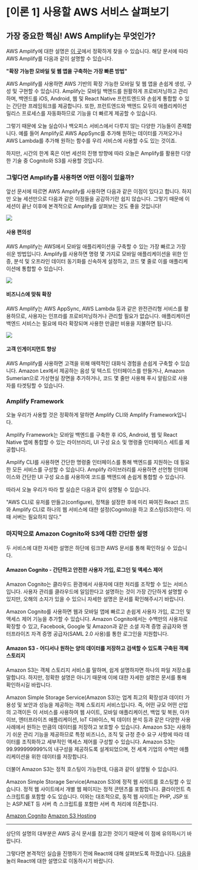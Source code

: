 # [이론 1] 사용할 AWS 서비스 살펴보기

## 가장 중요한 핵심! AWS Amplify는 무엇인가?

AWS Amplify에 대한 설명은 [이 곳](https://aws.amazon.com/ko/amplify/)에서 정확하게 찾을 수 있습니다. 해당 문서에 따라 AWS Amplify를 다음과 같이 설명할 수 있습니다.

**"확장 가능한 모바일 및 웹 앱을 구축하는 가장 빠른 방법"**

AWS Amplify를 사용하면 AWS 기반의 확장 가능한 모바일 및 웹 앱을 손쉽게 생성, 구성 및 구현할 수 있습니다. Amplify는 모바일 백엔드를 원활하게 프로비저닝하고 관리하며, 백엔드를 iOS, Android, 웹 및 React Native 프런트엔드와 손쉽게 통합할 수 있는 간단한 프레임워크를 제공합니다. 또한, 프런트엔드와 백엔드 모두의 애플리케이션 릴리스 프로세스를 자동화하므로 기능을 더 빠르게 제공할 수 있습니다.

그렇기 때문에 오늘 실습이나 백오피스 서비스에서 다루지 않는 다양한 기능들이 존재합니다. 예를 들어 Amplify로 AWS AppSync를 추가해 원하는 데이터를 가져오거나 AWS Lambda를 추가해 원하는 함수를 우리 서비스에 사용할 수도 있는 것이죠.

하지만, 시간의 한계 혹은 이번 세션의 진행 방향에 따라 오늘은 Amplify를 활용한 다양한 기술 중 Cognito와 S3를 사용할 것입니다.

### 그렇다면 Amplify를 사용하면 어떤 이점이 있을까?

앞선 문서에 따르면 AWS Amplify를 사용하면 다음과 같은 이점이 있다고 합니다. 하지만 오늘 세션만으로 다음과 같은 이점들을 공감하기란 쉽지 않습니다. 그렇기 때문에 이 세션이 끝난 이후에 본격적으로 Amplify를 살펴보는 것도 좋을 것입니다!

![](https://d1.awsstatic.com/AWS%20Amplify/Mobile%20site/Rocket@1x.191a1414ac5f28b6381ab3cb932ee8a9f48626bd.png)

#### 사용 편의성

AWS Amplify는 AWS에서 모바일 애플리케이션을 구축할 수 있는 가장 빠르고 가장 쉬운 방법입니다. Amplify를 사용하면 명령 몇 가지로 모바일 애플리케이션을 위한 인증, 분석 및 오프라인 데이터 동기화를 신속하게 설정하고, 코드 몇 줄로 이를 애플리케이션에 통합할 수 있습니다.

![](https://d1.awsstatic.com/AWS%20Amplify/Mobile%20site/Tree@1x.2accf2c2447e6a9960a65f7fce29fb8784fcf47c.png)

#### 비즈니스에 맞춰 확장

AWS Amplify는 AWS AppSync, AWS Lambda 등과 같은 완전관리형 서비스를 활용하므로, 사용자는 인프라를 프로비저닝하거나 관리할 필요가 없습니다. 애플리케이션 백엔드 서비스는 필요에 따라 확장되며 사용한 만큼만 비용을 지불하면 됩니다.

![](https://d1.awsstatic.com/AWS%20Amplify/Mobile%20site/Cloud@1x.3928bf5fa8a2971345e09d7e84cc1e547f0adf78.png)

#### 고객 인게이지먼트 향상

AWS Amplify를 사용하면 고객을 위해 매력적인 대화식 경험을 손쉽게 구축할 수 있습니다. Amazon Lex에서 제공하는 음성 및 텍스트 인터페이스를 만들거나, Amazon Sumerian으로 가상현실 장면을 추가하거나, 코드 몇 줄만 사용해 푸시 알림으로 사용자를 타겟팅할 수 있습니다.

### Amplify Framework

오늘 우리가 사용할 것은 정확하게 말하면 Amplify CLI와 Amplify Framework입니다.

Amplify Framework는 모바일 백엔드를 구축한 후 iOS, Android, 웹 및 React Native 앱에 통합할 수 있는 라이브러리, UI 구성 요소 및 명령줄 인터페이스 세트를 제공합니다.

Amplify CLI를 사용하면 간단한 명령줄 인터페이스를 통해 백엔드를 지원하는 데 필요한 모든 서비스를 구성할 수 있습니다. Amplify 라이브러리를 사용하면 선언형 인터페이스와 간단한 UI 구성 요소를 사용하여 코드를 백엔드에 손쉽게 통합할 수 있습니다.

따라서 오늘 우리가 따라 할 실습은 다음과 같이 설명될 수 있습니다.

"AWS CLI로 유저를 만들고(configure), 정책을 설정한 후에 미리 짜여진 React 코드와 Amplify CLI로 하나의 웹 서비스에 대한 설정(Cognito)을 하고 호스팅(S3)한다. 이때 서버는 필요하지 않다."

### 마지막으로 Amazon Cognito와 S3에 대한 간단한 설명

두 서비스에 대한 자세한 설명은 하단에 링크한 AWS 문서를 통해 확인하실 수 있습니다.

#### Amazon Cognito - 간단하고 안전한 사용자 가입, 로그인 및 액세스 제어

Amazon Cognito는 클라우드 환경에서 사용자에 대한 처리를 조작할 수 있는 서비스입니다. 사용자 관리를 클라우드에 일임한다고 설명하는 것이 가장 간단하게 설명할 수 있지만, 오해의 소지가 있을 수 있으니 자세한 설명은 문서를 확인해주시기 바랍니다.

Amazon Cognito를 사용하면 웹과 모바일 앱에 빠르고 손쉽게 사용자 가입, 로그인 및 액세스 제어 기능을 추가할 수 있습니다. Amazon Cognito에서는 수백만의 사용자로 확장할 수 있고, Facebook, Google 및 Amazon과 같은 소셜 자격 증명 공급자와 엔터프라이즈 자격 증명 공급자(SAML 2.0 사용)를 통한 로그인을 지원합니다.

#### Amazon S3 - 어디서나 원하는 양의 데이터를 저장하고 검색할 수 있도록 구축된 객체 스토리지

Amazon S3는 객체 스토리지 서비스를 말하며, 쉽게 설명하자면 하나의 파일 저장소를 말합니다. 하지만, 정확한 설명은 아니기 때문에 이에 대한 자세한 설명은 문서를 통해 확인하시길 바랍니다.

Amazon Simple Storage Service(Amazon S3)는 업계 최고의 확장성과 데이터 가용성 및 보안과 성능을 제공하는 객체 스토리지 서비스입니다. 즉, 어떤 규모 어떤 산업의 고객이든 이 서비스를 사용하여 웹 사이트, 모바일 애플리케이션, 백업 및 복원, 아카이브, 엔터프라이즈 애플리케이션, IoT 디바이스, 빅 데이터 분석 등과 같은 다양한 사용 사례에서 원하는 만큼의 데이터를 저장하고 보호할 수 있습니다. Amazon S3는 사용하기 쉬운 관리 기능을 제공하므로 특정 비즈니스, 조직 및 규정 준수 요구 사항에 따라 데이터를 조직화하고 세부적인 액세스 제어를 구성할 수 있습니다. Amazon S3는 99.999999999%의 내구성을 제공하도록 설계되었으며, 전 세계 기업의 수백만 애플리케이션을 위한 데이터를 저장합니다.

더불어 Amazon S3는 정적 호스팅이 가능한데, 다음과 같이 설명될 수 있습니다.

Amazon Simple Storage Service(Amazon S3)에 정적 웹 사이트를 호스팅할 수 있습니다. 정적 웹 사이트에서 개별 웹 페이지는 정적 콘텐츠를 포함합니다. 클라이언트 측 스크립트를 포함할 수도 있습니다. 이와는 대조적으로, 동적 웹 사이트는 PHP, JSP 또는 ASP.NET 등 서버 측 스크립트를 포함한 서버 측 처리에 의존합니다.

[Amazon Cognito](https://aws.amazon.com/ko/cognito/)
[Amazon S3 Hosting](https://docs.aws.amazon.com/ko_kr/AmazonS3/latest/dev/WebsiteHosting.html)

---

상단의 설명의 대부분은 AWS 공식 문서를 참고한 것이기 때문에 이 점에 유의하시기 바랍니다.

그렇다면 본격적인 실습을 진행하기 전에 React에 대해 살펴보도록 하겠습니다. [다음](../lecture2)을 눌러 React에 대한 설명으로 이동하시기 바랍니다.
